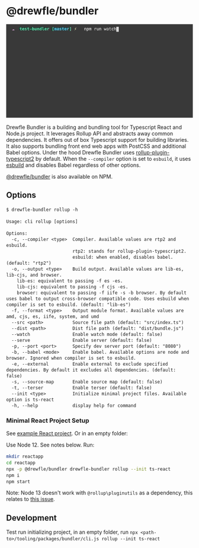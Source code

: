 # @drewfle/bundler

![](https://github.com/drewfle/tooling-js/blob/master/packages/bundler/files/bundler-watch.gif)

Drewfle Bundler is a building and bundling tool for Typescript React and Node.js project. It leverages Rollup API and abstracts away common dependencies. It offers out of box Typescript support for building libraries. It also supports bundling front end web apps with PostCSS and additional Babel options. Under the hood Drewfle Bundler uses [rollup-plugin-typescript2](https://www.npmjs.com/package/rollup-plugin-typescript2) by default. When the `--compiler` option is set to `esbuild`, it uses [esbuild](https://github.com/evanw/esbuild) and disables Babel regardless of other options.

[@drewfle/bundler](https://www.npmjs.com/package/@drewfle/bundler) is also available on NPM.

## Options

```
$ drewfle-bundler rollup -h

Usage: cli rollup [options]

Options:
  -c, --compiler <type>  Compiler. Available values are rtp2 and esbuild.
                         rtp2: stands for rollup-plugin-typescript2.
                         esbuild: when enabled, disables babel. (default: "rtp2")
  -o, --output <type>    Build output. Available values are lib-es, lib-cjs, and browser.
    lib-es: equivalent to passing -f es -es.
    lib-cjs: equivalent to passing -f cjs -es.
    browser: equivalent to passing -f iife -s -b browser. By default uses babel to output cross-browser compatible code. Uses esbuild when compiler is set to esbuild. (default: "lib-es")
  -f, --format <type>    Output module format. Available values are amd, cjs, es, iife, system, and umd
  --src <path>           Source file path (default: "src/index.ts")
  --dist <path>          Dist file path (default: "dist/bundle.js")
  --watch                Enable watch mode (default: false)
  --serve                Enable server (default: false)
  -p, --port <port>      Specify dev server port (default: "8080")
  -b, --babel <mode>     Enable babel. Available options are node and browser. Ignored when compiler is set to esbuild.
  -e, --external         Enable external to exclude specified dependencies. By default it excludes all dependencies. (default: false)
  -s, --source-map       Enable source map (default: false)
  -t, --terser           Enable terser (default: false)
  --init <type>          Initialize minimal project files. Available option is ts-react
  -h, --help             display help for command
```

### Minimal React Project Setup

See [example React project](https://github.com/drewfle/tooling/tree/master/packages/templates/bundler/rollup/ts-react). Or in an empty folder:

Use Node 12. See notes below. Run:

```sh
mkdir reactapp
cd reactapp
npx -p @drewfle/bundler drewfle-bundler rollup --init ts-react
npm i
npm start
```

Note: Node 13 doesn't work with `@rollup\pluginutils` as a dependency, this relates to [this issue](https://github.com/preactjs/preact-cli/issues/1277).

## Development

Test run initializing project, in an empty folder, run `npx <path-to>/tooling/packages/bundler/cli.js rollup --init ts-react`
